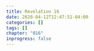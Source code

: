 ```yaml
---
title: Revelation 16
date: 2020-04-12T12:47:51-04:00
categories: []
tags: []
chapter: "016"
inprogress: false
---
```


